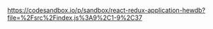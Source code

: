 https://codesandbox.io/p/sandbox/react-redux-application-hewdb?file=%2Fsrc%2Findex.js%3A9%2C1-9%2C37
